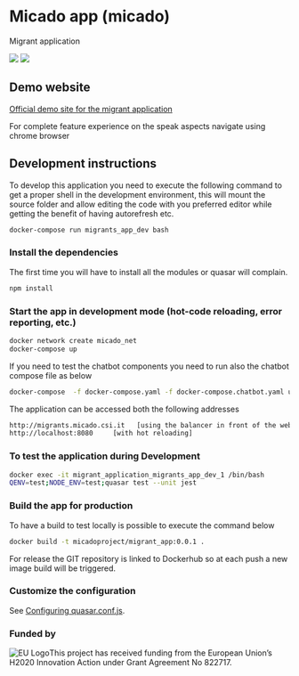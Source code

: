 # Micado app (micado)

Migrant application 

![](https://img.shields.io/docker/pulls/micadoproject/migrant_app_site) ![](https://david-dm.org/micado-eu/migrant_application/status.svg?path=app)

## Demo website
[Official demo site for the migrant application](http://migrants.micadoproject.eu/)

For complete feature experience on the speak aspects navigate using chrome browser

## Development instructions
To develop this application you need to execute the following command to get a proper shell in the development environment, this will mount the source folder and allow editing the code with you preferred editor while getting the benefit of having autorefresh etc.

```bash
docker-compose run migrants_app_dev bash
```

### Install the dependencies
The first time you will have to install all the modules or quasar will complain.
```bash
npm install
```

### Start the app in development mode (hot-code reloading, error reporting, etc.)
```bash
docker network create micado_net
docker-compose up
```

If you need to test the chatbot components you need to run also the chatbot compose file as below

```bash
docker-compose  -f docker-compose.yaml -f docker-compose.chatbot.yaml up
```
The application can be accessed both the following addresses
```bash
http://migrants.micado.csi.it   [using the balancer in front of the web server as in production environment; the FQDN must be set in hosts file]
http://localhost:8080     [with hot reloading]
```

### To test the application during Development
```bash
docker exec -it migrant_application_migrants_app_dev_1 /bin/bash
QENV=test;NODE_ENV=test;quasar test --unit jest
```


### Build the app for production
To have a build to test locally is possible to execute the command below
```bash
docker build -t micadoproject/migrant_app:0.0.1 .
```

For release the GIT repository is linked to Dockerhub so at each push a new image build will be triggered.



### Customize the configuration
See [Configuring quasar.conf.js](https://quasar.dev/quasar-cli/quasar-conf-js).


### Funded by

![EU Logo](https://github.com/micado-eu/MICADO/blob/master/img/Flag_of_Europe.svg_.png)This project has received funding from the European Union’s H2020 Innovation Action under Grant Agreement No 822717.
